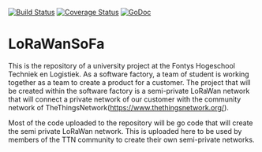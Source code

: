 [![Build Status](https://travis-ci.org/LoRaWanSoFa/ApplicationBackend.svg?branch=master)](https://travis-ci.org/LoRaWanSoFa/ApplicationBackend) [![Coverage Status](https://coveralls.io/repos/github/LoRaWanSoFa/ApplicationBackend/badge.svg?branch=master)](https://coveralls.io/github/LoRaWanSoFa/ApplicationBackend?branch=master)
[![GoDoc](https://godoc.org/github.com/LoRaWanSoFa/ApplicationBackend/DBC?status.svg)](https://godoc.org/github.com/LoRaWanSoFa/ApplicationBackend/DBC)


# LoRaWanSoFa
This is the repository of a university project at the Fontys Hogeschool Techniek en Logistiek. As a software factory, a team of student is working together as a team to create a product for a customer. The project that will be created within the software factory is a semi-private LoRaWan network that will connect a private network of our customer with the community network of TheThingsNetwork(https://www.thethingsnetwork.org/).

Most of the code uploaded to the repository will be go code that will create the semi private LoRaWan network. This is uploaded here to be used by members of the TTN community to create their own semi-private networks.
